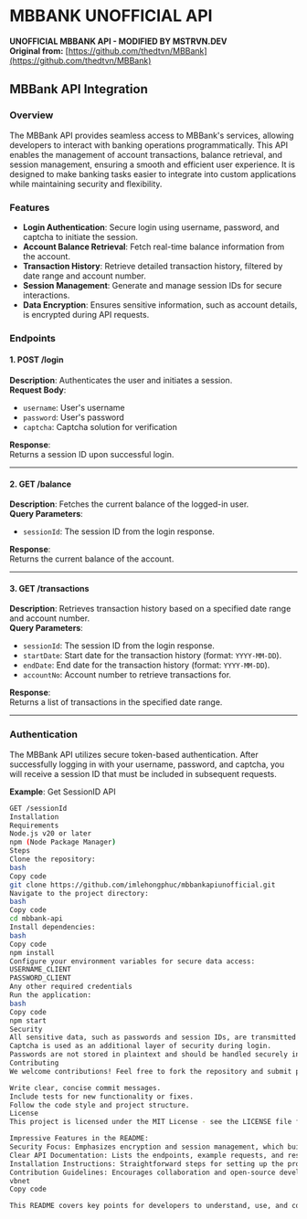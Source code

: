 # MBBANK UNOFFICIAL API

**UNOFFICIAL MBBANK API - MODIFIED BY MSTRVN.DEV**  
**Original from:** [https://github.com/thedtvn/MBBank](https://github.com/thedtvn/MBBank)

## MBBank API Integration

### Overview
The MBBank API provides seamless access to MBBank's services, allowing developers to interact with banking operations programmatically. This API enables the management of account transactions, balance retrieval, and session management, ensuring a smooth and efficient user experience. It is designed to make banking tasks easier to integrate into custom applications while maintaining security and flexibility.

### Features
- **Login Authentication**: Secure login using username, password, and captcha to initiate the session.
- **Account Balance Retrieval**: Fetch real-time balance information from the account.
- **Transaction History**: Retrieve detailed transaction history, filtered by date range and account number.
- **Session Management**: Generate and manage session IDs for secure interactions.
- **Data Encryption**: Ensures sensitive information, such as account details, is encrypted during API requests.

### Endpoints

#### 1. POST /login
**Description**: Authenticates the user and initiates a session.  
**Request Body**:
- `username`: User's username
- `password`: User's password
- `captcha`: Captcha solution for verification

**Response**:  
Returns a session ID upon successful login.

---

#### 2. GET /balance
**Description**: Fetches the current balance of the logged-in user.  
**Query Parameters**:
- `sessionId`: The session ID from the login response.

**Response**:  
Returns the current balance of the account.

---

#### 3. GET /transactions
**Description**: Retrieves transaction history based on a specified date range and account number.  
**Query Parameters**:
- `sessionId`: The session ID from the login response.
- `startDate`: Start date for the transaction history (format: `YYYY-MM-DD`).
- `endDate`: End date for the transaction history (format: `YYYY-MM-DD`).
- `accountNo`: Account number to retrieve transactions for.

**Response**:  
Returns a list of transactions in the specified date range.

---

### Authentication
The MBBank API utilizes secure token-based authentication. After successfully logging in with your username, password, and captcha, you will receive a session ID that must be included in subsequent requests.

**Example**: Get SessionID API  
```bash
GET /sessionId
Installation
Requirements
Node.js v20 or later
npm (Node Package Manager)
Steps
Clone the repository:
bash
Copy code
git clone https://github.com/imlehongphuc/mbbankapiunofficial.git
Navigate to the project directory:
bash
Copy code
cd mbbank-api
Install dependencies:
bash
Copy code
npm install
Configure your environment variables for secure data access:
USERNAME_CLIENT
PASSWORD_CLIENT
Any other required credentials
Run the application:
bash
Copy code
npm start
Security
All sensitive data, such as passwords and session IDs, are transmitted securely using HTTPS.
Captcha is used as an additional layer of security during login.
Passwords are not stored in plaintext and should be handled securely in your environment.
Contributing
We welcome contributions! Feel free to fork the repository and submit pull requests. Please ensure that any contributions adhere to the following guidelines:

Write clear, concise commit messages.
Include tests for new functionality or fixes.
Follow the code style and project structure.
License
This project is licensed under the MIT License - see the LICENSE file for details.

Impressive Features in the README:
Security Focus: Emphasizes encryption and session management, which builds trust.
Clear API Documentation: Lists the endpoints, example requests, and responses, which help developers understand how to use the API quickly.
Installation Instructions: Straightforward steps for setting up the project.
Contribution Guidelines: Encourages collaboration and open-source development.
vbnet
Copy code

This README covers key points for developers to understand, use, and contribute to your project effectively.
